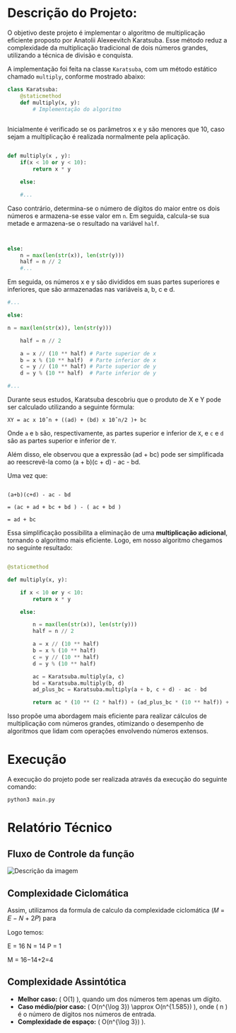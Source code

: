 # Descrição do Projeto: 

O objetivo deste projeto é implementar o algoritmo de multiplicação eficiente proposto por Anatolii Alexeevitch Karatsuba. Esse método reduz a complexidade da multiplicação tradicional de dois números grandes, utilizando a técnica de divisão e conquista.  


A implementação foi feita na classe `Karatsuba`, com um método estático chamado `multiply`, conforme mostrado abaixo:  


```python
class Karatsuba:
    @staticmethod
    def multiply(x, y):
        # Implementação do algoritmo
  
```

Inicialmente é verificado se os parâmetros x e y são menores que 10, caso sejam a multiplicação é realizada normalmente pela aplicação.

```python

def multiply(x , y):
    if(x < 10 or y < 10):
        return x * y

    else: 

    #...

```

  
Caso contrário, determina-se o número de dígitos do maior entre os dois números e armazena-se esse valor em `n`. Em seguida, calcula-se sua metade e armazena-se o resultado na variável `half`.


```python


else: 
    n = max(len(str(x)), len(str(y)))
    half = n // 2
	#...

```
  

Em seguida, os números x e y são divididos em suas partes superiores e inferiores, que são armazenadas nas variáveis a, b, c e d. 


``` python
#...

else:

n = max(len(str(x)), len(str(y)))

    half = n // 2

	a = x // (10 ** half) # Parte superior de x
	b = x % (10 ** half)  # Parte inferior de x
	c = y // (10 ** half) # Parte superior de y
	d = y % (10 ** half)  # Parte inferior de y

#...
```

  
Durante seus estudos, Karatsuba descobriu que o produto de X e Y pode ser calculado utilizando a seguinte fórmula:

`XY = ac x 10ˆn + ((ad) + (bd) x 10ˆn/2 )+ bc`

Onde `a` e `b` são, respectivamente, as partes superior e inferior de `X`, e `c` e `d` são as partes superior e inferior de `Y`.

Além disso, ele observou que a expressão (ad + bc) pode ser simplificada ao reescrevê-la como (a + b)(c + d) - ac - bd.


Uma vez que:

```

(a+b)(c+d) - ac - bd

= (ac + ad + bc + bd ) - ( ac + bd )

= ad + bc

```

  
Essa simplificação possibilita a eliminação de uma **multiplicação adicional**, tornando o algoritmo mais eficiente. Logo, em nosso algoritmo chegamos no seguinte resultado:


``` python 

@staticmethod

def multiply(x, y):

	if x < 10 or y < 10:
		return x * y

	else:

		n = max(len(str(x)), len(str(y)))
		half = n // 2

		a = x // (10 ** half)
		b = x % (10 ** half)
		c = y // (10 ** half)
		d = y % (10 ** half)

		ac = Karatsuba.multiply(a, c)
		bd = Karatsuba.multiply(b, d)
		ad_plus_bc = Karatsuba.multiply(a + b, c + d) - ac - bd

		return ac * (10 ** (2 * half)) + (ad_plus_bc * (10 ** half)) + bd

```

Isso propõe uma abordagem mais eficiente para realizar cálculos de multiplicação com números grandes, otimizando o desempenho de algoritmos que lidam com operações envolvendo números extensos.


# Execução

A execução do projeto pode ser realizada através da execução do seguinte comando:

```
python3 main.py
```


# Relatório Técnico

## Fluxo de Controle da função

![Descrição da imagem](imagens/grafo.png)

## Complexidade Ciclomática

Assim, utilizamos da formula de calculo da complexidade ciclomática (𝑀 = 𝐸 − 𝑁 + 2𝑃) para 

Logo temos:

E = 16
N = 14
P = 1

M = 16−14+2=4

## Complexidade Assintótica

- **Melhor caso:** \( O(1) \), quando um dos números tem apenas um dígito.  
- **Caso médio/pior caso:** \( O(n^{\log 3}) \approx O(n^{1.585}) \), onde \( n \) é o número de dígitos nos números de entrada.  
- **Complexidade de espaço:** \( O(n^{\log 3}) \).

